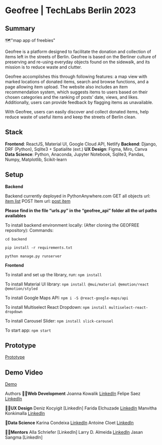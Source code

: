 # Geofree | TechLabs Berlin 2023

## Summary

🗺️"map app of freebies"

Geofree is a platform designed to facilitate the donation and collection of items left in the streets of Berlin. Geofree is based on the Berliner culture of preserving and re-using everyday objects found on the sidewalk, and its mission is to reduce waste and clutter.

Geofree accomplishes this through following features: a map view with marked locations of donated items, search and browse functions, and a page allowing item upload. The website also includes an item recommendation system, which suggests items to users based on their chosen categories and the ranking of posts' date, views, and likes. Additionally, users can provide feedback by flagging items as unavailable.

With Geofree, users can easily discover and collect donated items, help reduce waste of useful items and keep the streets of Berlin clean.

## Stack

**Frontend**: ReactJS, Material UI, Google Cloud API, Netlify
**Backend**: Django, DRF (Python), Sqlite3 + Spatialite (ext.)
**UX Design**: Figma, Miro, Canva
**Data Science**: Python, Anaconda, Jupyter Notebook, Sqlite3, Pandas, Numpy, Matplotlib, Scikit-learn

## Setup

**Backend**

Backend currently deployed in PythonAnywhere.com
GET all objects url: [item list](https://geofree.pythonanywhere.com/api/item-list/)
POST Item url: [post item](https://geofree.pythonanywhere.com/api/item-create/)

**Please find in the file “urls.py” in the “geofree_api” folder 
 all the url paths availables**

To install backend environment locally:
(After cloning the GEOFREE repository):
Commands:

`cd backend`

`pip install -r requirements.txt`

`python manage.py runserver`

**Frontend**

To install and set up the library, run:
`npm install`

To install Material UI library:
`npm install @mui/material @emotion/react @emotion/styled`

To install Google Maps API:
`npm i -S @react-google-maps/api`

To install Multiselect React Dropdown:
`npm install multiselect-react-dropdown`

To install Carousel Slider:
`npm install slick-carousel`

To start app:
`npm start`

## Prototype

[Prototype](https://www.figma.com/file/15g4U2HhBDixWFGIPixypH/FINAL?node-id=606-14366&t=gnUCmsLLfOKCgdAr-0)

## Demo Video

[Demo](https://www.youtube.com/embed/R4wCXSiiUEk)

Authors
🧑‍💻**Web Development**
Joanna Kowalik [LinkedIn](https://www.linkedin.com/in/joanna-kowalik-b8162614a/)
Felipe Saez [LinkedIn](https://www.linkedin.com/in/felipe-saez-125711181/)

👩‍🎨**UX Design**
Deniz Kocyigit [LinkedIn]
Farida Elchuzade [LinkedIn](https://www.linkedin.com/in/farida-elchuzade/)
Manvitha Konkimalla [LinkedIn](https://www.linkedin.com/in/manvitha-konkimalla/)

🤖**Data Science**
Karina Condeixa [LinkedIn](https://www.linkedin.com/in/karinacondeixa/)
Antoine Cloet [LinkedIn](https://www.linkedin.com/in/toinecloet)

🧑‍🏫**Mentors**
Alla Schriefer [LinkedIn]
Larry D. Almeida [LinkedIn](https://www.linkedin.com/in/larrydalmeida/)
Jasan Sangma [LinkedIn]
